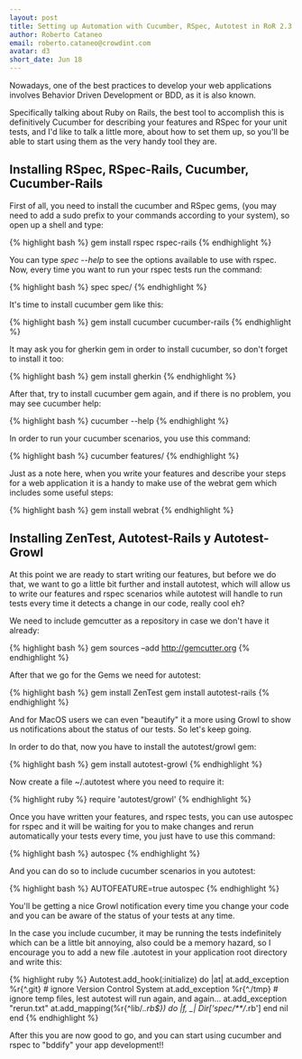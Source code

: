 ```yaml
---
layout: post
title: Setting up Automation with Cucumber, RSpec, Autotest in RoR 2.3.8
author: Roberto Cataneo
email: roberto.cataneo@crowdint.com
avatar: d3
short_date: Jun 18
---
```


Nowadays, one of the best practices to develop your web applications involves Behavior Driven Development or BDD, as it is also known. 

Specifically talking about Ruby on Rails, the best tool to accomplish this is definitively Cucumber for describing your features and RSpec for your unit tests, and I'd like to talk a little more, about how to set them up, so you'll be able to start using them as the very handy tool they are.

## Installing RSpec, RSpec-Rails, Cucumber, Cucumber-Rails

First of all, you need to install the cucumber and RSpec gems, (you may need to add a sudo prefix to your commands according to your system), so open up a shell and type:

{% highlight bash %}
gem install rspec rspec-rails
{% endhighlight %}

You can type _spec --help_ to see the options available to use with rspec. Now, every time you want to run your rspec tests run the command:

{% highlight bash %}
spec spec/
{% endhighlight %}

It's time to install cucumber gem like this:

{% highlight bash %}
gem install cucumber cucumber-rails
{% endhighlight %}

It may ask you for gherkin gem in order to install cucumber, so don't forget to install it too:

{% highlight bash %}
gem install gherkin
{% endhighlight %}

After that, try to install cucumber gem again, and if there is no problem, you may see cucumber help:

{% highlight bash %}
cucumber --help
{% endhighlight %}

In order to run your cucumber scenarios, you use this command:

{% highlight bash %}
cucumber features/
{% endhighlight %}

Just as a note here, when you write your features and describe your steps for a web application it is a handy to make use of the webrat gem which includes some useful steps:

{% highlight bash %}
gem install webrat
{% endhighlight %}

## Installing ZenTest, Autotest-Rails y Autotest-Growl
 
At this point we are ready to start writing our features, but before we do that, we want to go a little bit further and install autotest, which will allow us to write our features and rspec scenarios while autotest will handle to run tests every time it detects a change in our code, really cool eh?

We need to include gemcutter as a repository in case we don't have it already:

{% highlight bash %}
gem sources –add http://gemcutter.org
{% endhighlight %}

After that we go for the Gems we need for autotest:

{% highlight bash %}
gem install ZenTest
gem install autotest-rails
{% endhighlight %}

And for MacOS users we can even "beautify" it a more using Growl to show us notifications about the status of our tests. So let's keep going.

In order to do that, now you have to install the autotest/growl gem:

{% highlight bash %}
gem install autotest-growl
{% endhighlight %}

Now create a  file ~/.autotest where you need to require it:

{% highlight ruby %} 
require 'autotest/growl'
{% endhighlight %}

Once you have written  your features, and rspec tests, you can use autospec for rspec and it will be waiting for you to make changes and rerun automatically your tests every time, you just have to use this command:

{% highlight bash %}
autospec
{% endhighlight %}

And you can do so to include cucumber scenarios in you autotest:

{% highlight bash %}
AUTOFEATURE=true autospec
{% endhighlight %}

You'll be getting a nice Growl notification every time you change your code and you can be aware of the status of your tests at any time.

In the case you include cucumber, it may be running the tests indefinitely which can be  a little bit annoying, also could be a memory hazard, so I encourage you to add a new file .autotest in your application root directory and write this:

{% highlight ruby %}
Autotest.add_hook(:initialize) do |at|
    at.add_exception %r{^\.git}  # ignore Version Control System
     at.add_exception %r{^./tmp}  # ignore temp files, lest autotest will run again, and again...
     at.add_exception "rerun.txt"
     at.add_mapping(%r{^lib/.*\.rb$}) do |f, _|
          Dir['spec/**/*.rb']
     end
     nil
end
{% endhighlight %}

After this you are now good to go, and you can start using cucumber and rspec to "bddify" your app development!!
